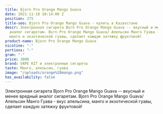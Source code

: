 ```yaml
---
title: Bjorn Pro Orange Mango Guava
date: 2021-11-10 10:14:00 Z
position: 275
title-seo: Bjorn Pro Orange Mango Guava - купить в Казахстане
descr: Электронная сигарета Burn Pro Orange Mango Guava -- вкусный и менее вредный
  аналог сигаретам. Burn Pro Orange Mango Guava/ Апельсин Манго Гуава - вкус апельсина,
  манго и экзотической гуавы, сделает каждую затяжку фруктовой!
product-name: Bjorn Pro Orange Mango Guava
nicotine: "-"
portions: "-"
gram: "-"
price: 3000
brand: VAPE KIT и электронные сигареты
taste: Манго, апельсин, гуава
image: "/uploads/orange%20mango.png"
has_availability: false
---
```


Электронная сигарета Bjorn Pro Orange Mango Guava -- вкусный и менее вредный аналог сигаретам. Bjorn Pro Orange Mango Guava/ Апельсин Манго Гуава - вкус апельсина, манго и экзотической гуавы, сделает каждую затяжку фруктовой!